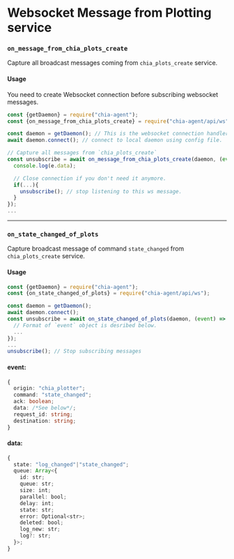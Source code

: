 # Websocket Message from Plotting service

### `on_message_from_chia_plots_create`
Capture all broadcast messages coming from `chia_plots_create` service.

#### Usage
You need to create Websocket connection before subscribing websocket messages.  
```js
const {getDaemon} = require("chia-agent");
const {on_message_from_chia_plots_create} = require("chia-agent/api/ws");

const daemon = getDaemon(); // This is the websocket connection handler
await daemon.connect(); // connect to local daemon using config file.

// Capture all messages from `chia_plots_create`
const unsubscribe = await on_message_from_chia_plots_create(daemon, (event) => {
  console.log(e.data);

  // Close connection if you don't need it anymore.
  if(...){
    unsubscribe(); // stop listening to this ws message.
  }
});
...
```

---

### `on_state_changed_of_plots`
Capture broadcast message of command `state_changed` from `chia_plots_create` service.

#### Usage
```typescript
const {getDaemon} = require("chia-agent");
const {on_state_changed_of_plots} = require("chia-agent/api/ws");

const daemon = getDaemon();
await daemon.connect();
const unsubscribe = await on_state_changed_of_plots(daemon, (event) => {
  // Format of `event` object is desribed below.
  ...
});
...
unsubscribe(); // Stop subscribing messages
```
#### event:
```typescript
{
  origin: "chia_plotter";
  command: "state_changed";
  ack: boolean;
  data: /*See below*/;
  request_id: string;
  destination: string;
}
```
#### data:
```typescript
{
  state: "log_changed"|"state_changed";
  queue: Array<{
    id: str;
    queue: str;
    size: int;
    parallel: bool;
    delay: int;
    state: str;
    error: Optional<str>;
    deleted: bool;
    log_new: str;
    log?: str;
  }>;
}
```
